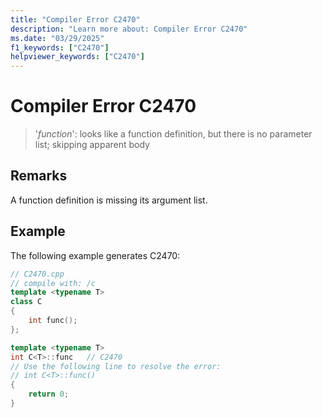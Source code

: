 ```yaml
---
title: "Compiler Error C2470"
description: "Learn more about: Compiler Error C2470"
ms.date: "03/29/2025"
f1_keywords: ["C2470"]
helpviewer_keywords: ["C2470"]
---
```

# Compiler Error C2470

> '*function*': looks like a function definition, but there is no parameter list; skipping apparent body

## Remarks

A function definition is missing its argument list.

## Example

The following example generates C2470:

```cpp
// C2470.cpp
// compile with: /c
template <typename T>
class C
{
    int func();
};

template <typename T>
int C<T>::func   // C2470
// Use the following line to resolve the error:
// int C<T>::func()
{
    return 0;
}
```

